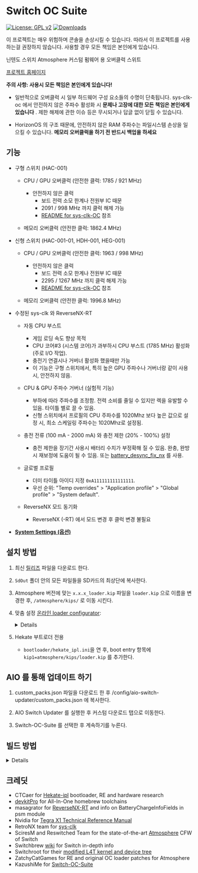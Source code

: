 # Switch OC Suite

[![License: GPL v2](https://img.shields.io/badge/License-GPL_v2-blue.svg)](https://www.gnu.org/licenses/old-licenses/gpl-2.0.en.html)
[![Downloads](https://img.shields.io/github/downloads/hanai3Bi/Switch-OC-Suite/total)](https://github.com/hanai3Bi/Switch-OC-Suite/releases)

이 프로젝트는 매우 위험하며 콘솔을 손상시킬 수 있습니다. 따라서 이 프로젝트를 사용하는걸 권장하지 않습니다. 사용할 경우 모든 책임은 본인에게 있습니다.

닌텐도 스위치 Atmosphere 커스텀 펌웨어 용 오버클럭 스위트

[프로젝트 홈페이지](https://hanai3Bi.github.io/Switch-OC-Suite)

**주의 사항: 사용시 모든 책임은 본인에게 있습니다!**

- 일반적으로 오버클럭 시 일부 하드웨어 구성 요소들의 수명이 단축됩니다. sys-clk-oc 에서 안전하지 않은 주파수 활성화 시 **문제나 고장에 대한 모든 책임은 본인에게 있습니다** . 제한 해제에 관한 이슈 등은 무시되거나 답글 없이 닫힐 수 있습니다.

- HorizonOS 의 구조 때문에, 안전하지 않은 RAM 주파수는 파일시스템 손상을 일으킬 수 있습니다. **메모리 오버클럭을 하기 전 반드시 백업을 하세요**

## 기능

- 구형 스위치 (HAC-001)
  - CPU / GPU 오버클럭 (안전한 클럭: 1785 / 921 MHz)
    - 안전하지 않은 클럭
      - 보드 전력 소모 한계나 전원부 IC 때문
      - 2091 / 998 MHz 까지 클럭 해제 가능
      - [README for sys-clk-OC](https://github.com/hanai3Bi/Switch-OC-Suite/blob/master/Source/sys-clk-OC/README.md) 참조

  - 메모리 오버클럭 (안전한 클럭: 1862.4 MHz)

- 신형 스위치 (HAC-001-01, HDH-001, HEG-001)
  - CPU / GPU 오버클럭 (안전한 클럭: 1963 / 998 MHz)
    - 안전하지 않은 클럭
      - 보드 전력 소모 한계나 전원부 IC 때문
      - 2295 / 1267 MHz 까지 클럭 해제 가능
      - [README for sys-clk-OC](https://github.com/hanai3Bi/Switch-OC-Suite/blob/master/Source/sys-clk-OC/README.md) 참조

  - 메모리 오버클럭 (안전한 클럭: 1996.8 MHz)

- 수정된 sys-clk 와 ReverseNX-RT
  - 자동 CPU 부스트
    - 게임 로딩 속도 향상 목적
    - CPU 코어#3 (시스템 코어)가 과부하시 CPU 부스트 (1785 MHz) 활성화 (주로 I/O 작업).
    - 충전기 연결시나 거버너 활성화 했을때만 가능
    - 이 기능은 구형 스위치에서, 특히 높은 GPU 주파수나 거버너랑 같이 사용시, 안전하지 않음.

  - CPU & GPU 주파수 거버너 (실험적 기능)
    - 부하에 따라 주파수를 조정함. 전력 소비를 줄일 수 있지만 렉을 유발할 수 있음. 타이틀 별로 끌 수 있음.
    - 신형 스위치에서 프로필의 CPU 주파수를 1020Mhz 보다 높은 값으로 설정 시, 최소 스케일링 주파수는 1020Mhz로 설정됨.
  - 충전 전류 (100 mA - 2000 mA) 와 충전 제한 (20% - 100%) 설정
    - 충전 제한을 장기간 사용시 배터리 수치가 부정확해 질 수 있음. 완충, 완방 시 재보정에 도움이 될 수 있음. 또는 [battery_desync_fix_nx](https://github.com/CTCaer/battery_desync_fix_nx) 를 사용.

  - 글로벌 프로필
    - 더미 타이틀 아이디 지정 `0xA111111111111111`.
    - 우선 순위: "Temp overrides" > "Application profile" > "Global profile" > "System default".

  - ReverseNX 모드 동기화
    - ReverseNX (-RT) 에서 모드 변경 후 클럭 변경 불필요

- **[System Settings (옵션)](https://github.com/hanai3Bi/Switch-OC-Suite/blob/master/system_settings.md)**


## 설치 방법

1. 최신 [릴리즈](https://github.com/hanai3Bi/Switch-OC-Suite/releases) 파일을 다운로드 한다.

2. `SdOut` 폴더 안의 모든 파일들을 SD카드의 최상단에 복사한다.

3. Atmosphere 버전에 맞는 `x.x.x_loader.kip` 파일을 `loader.kip` 으로 이름을 변경한 후, `/atmosphere/kips/` 로 이동 시킨다.

4. 맞춤 설정 [온라인 loader configurator](https://hanai3Bi.github.io/Switch-OC-Suite/#config):
    <details>

    | Defaults   | Mariko        | Erista        |
    | ---------- | ------------- | ------------- |
    | CPU OC     | 2295 MHz Max  | 2091 MHz Max  |
    | CPU Boost  | 1785 MHz      | N/A           |
    | CPU Volt   | 1235 mV Max   | 1235 mV Max   |
    | GPU OC     | 1267 MHz Max  | N/A           |
    | RAM OC     | 1996 MHz Max  | 1862 MHz Max  |
    | RAM Volt   | Disabled      | Disabled      |
    | RAM Timing | Auto-Adjusted | Auto-Adjusted |
    | CPU UV     | Disabled      | N/A           |
    | GPU UV     | Disabled      | N/A           |

    </details>

5. Hekate 부트로더 전용
   - `bootloader/hekate_ipl.ini`을 연 후, boot entry 항목에 `kip1=atmosphere/kips/loader.kip` 를 추가한다.

## AIO 를 통해 업데이트 하기

1. custom_packs.json 파일을 다운로드 한 후 /config/aio-switch-updater/custom_packs.json 에 복사한다.

2. AIO Switch Updater 를 실행한 후 커스텀 다운로드 탭으로 이동한다.

3. Switch-OC-Suite 를 선택한 후 계속하기를 누른다. 


## 빌드 방법

<details>

Grab necessary patches from the repo, then compile sys-clk, ReverseNX-RT and Atmosphere loader with devkitpro.

Before compiling Atmosphere loader, run `patch.py` in `Atmosphere/stratosphere/loader/source/` to insert oc module into loader sysmodule.

When compilation is done, uncompress the kip to make it work with configurator: `hactool -t kip1 Atmosphere/stratosphere/loader/out/nintendo_nx_arm64_armv8a/release/loader.kip --uncompress=./loader.kip`

</details>


## 크레딧

- CTCaer for [Hekate-ipl](https://github.com/CTCaer/hekate) bootloader, RE and hardware research
- [devkitPro](https://devkitpro.org/) for All-In-One homebrew toolchains
- masagrator for [ReverseNX-RT](https://github.com/masagrator/ReverseNX-RT) and info on BatteryChargeInfoFields in psm module
- Nvidia for [Tegra X1 Technical Reference Manual](https://developer.nvidia.com/embedded/dlc/tegra-x1-technical-reference-manual)
- RetroNX team for [sys-clk](https://github.com/retronx-team/sys-clk)
- SciresM and Reswitched Team for the state-of-the-art [Atmosphere](https://github.com/Atmosphere-NX/Atmosphere) CFW of Switch
- Switchbrew [wiki](http://switchbrew.org/wiki/) for Switch in-depth info
- Switchroot for their [modified L4T kernel and device tree](https://gitlab.com/switchroot/kernel)
- ZatchyCatGames for RE and original OC loader patches for Atmosphere
- KazushiMe for [Switch-OC-Suite](https://github.com/KazushiMe/Switch-OC-Suite)
